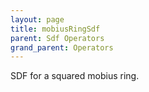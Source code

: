 ```yaml
---
layout: page
title: mobiusRingSdf
parent: Sdf Operators
grand_parent: Operators
---
```


SDF for a squared mobius ring.
